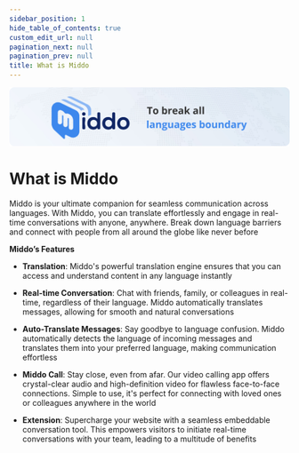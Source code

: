 ```yaml
---
sidebar_position: 1
hide_table_of_contents: true
custom_edit_url: null
pagination_next: null
pagination_prev: null
title: What is Middo
---
```

![What is Middo](./img/what-is-middo.png)

# What is Middo

Middo is your ultimate companion for seamless communication across languages. With Middo, you can translate effortlessly and engage in real-time conversations with anyone, anywhere. Break down language barriers and connect with people from all around the globe like never before

**Middo’s Features**

- **Translation**: Middo's powerful translation engine ensures that you can access and understand content in any language instantly

- **Real-time Conversation**: Chat with friends, family, or colleagues in real-time, regardless of their language. Middo automatically translates messages, allowing for smooth and natural conversations

- **Auto-Translate Messages**: Say goodbye to language confusion. Middo automatically detects the language of incoming messages and translates them into your preferred language, making communication effortless

- **Middo Call**: Stay close, even from afar. Our video calling app offers crystal-clear audio and high-definition video for flawless face-to-face connections. Simple to use, it's perfect for connecting with loved ones or colleagues anywhere in the world

- **Extension**: Supercharge your website with a seamless embeddable conversation tool. This empowers visitors to initiate real-time conversations with your team, leading to a multitude of benefits
